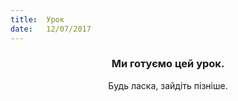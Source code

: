 ```yaml
---
title:  Урок
date:   12/07/2017
---
```


### <center>Ми готуємо цей урок.</center>
<center>Будь ласка, зайдіть пізніше.</center>
